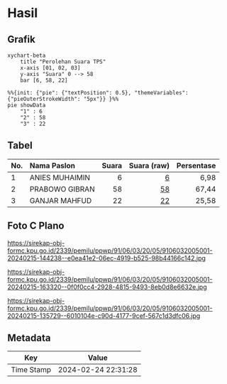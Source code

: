 # Hasil

## Grafik

```mermaid
xychart-beta
    title "Perolehan Suara TPS"
    x-axis [01, 02, 03]
    y-axis "Suara" 0 --> 58
    bar [6, 58, 22]
```

```mermaid
%%{init: {"pie": {"textPosition": 0.5}, "themeVariables": {"pieOuterStrokeWidth": "5px"}} }%%
pie showData
    "1" : 6
    "2" : 58
    "3" : 22
```

## Tabel

| No. | Nama Paslon    | Suara | Suara (raw) | Persentase |
|:--- |:-------------- | -----:| -----------:| ----------:|
| 1   | ANIES MUHAIMIN | 6     | [6][p-1]    | 6,98       |
| 2   | PRABOWO GIBRAN | 58    | [58][p-2]   | 67,44      |
| 3   | GANJAR MAHFUD  | 22    | [22][p-3]   | 25,58      |


[p-1]: https://github.com/gigit-pemilu/pemilu-2024-91-papua/blob/main/pilpres/hitung-suara/sub/91-papua/sub/06-biak-numfor/sub/03-biak-timur/sub/2005-kajasi/sub/001-tps/sub/paslon-1.txt
[p-2]: https://github.com/gigit-pemilu/pemilu-2024-91-papua/blob/main/pilpres/hitung-suara/sub/91-papua/sub/06-biak-numfor/sub/03-biak-timur/sub/2005-kajasi/sub/001-tps/sub/paslon-2.txt
[p-3]: https://github.com/gigit-pemilu/pemilu-2024-91-papua/blob/main/pilpres/hitung-suara/sub/91-papua/sub/06-biak-numfor/sub/03-biak-timur/sub/2005-kajasi/sub/001-tps/sub/paslon-3.txt

## Foto C Plano

https://sirekap-obj-formc.kpu.go.id/2339/pemilu/ppwp/91/06/03/20/05/9106032005001-20240215-144238--e0ea41e2-06ec-4919-b525-98b44166c142.jpg

https://sirekap-obj-formc.kpu.go.id/2339/pemilu/ppwp/91/06/03/20/05/9106032005001-20240215-163320--0f0f0cc4-2928-4815-9493-8eb0d8e6632e.jpg

https://sirekap-obj-formc.kpu.go.id/2339/pemilu/ppwp/91/06/03/20/05/9106032005001-20240215-135729--6010104e-c90d-4177-9cef-567c1d3dfc06.jpg


## Metadata

| Key        | Value               |
| ---------- | ------------------- |
| Time Stamp | 2024-02-24 22:31:28 |



